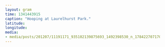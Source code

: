 ```yaml
---
layout: gram
time: 1341443915
caption: "Hooping at Laurelhurst Park."
latitude: 
longitude: 
media:
- media/posts/201207/11191171_935102139875693_1492398530_n_17842270717000351.jpg
---
```

